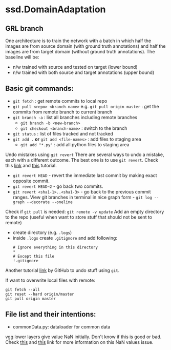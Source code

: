 # ssd.DomainAdaptation

## GRL branch

One architecture is to train the network with a batch in which half the images are from source domain (with ground truth annotations) and half the images are from target domain (without ground truth annotations). The baseline will be:
- n/w trained with source and tested on target (lower bound)
- n/w trained with both source and target annotations (upper bound)


## Basic git commands:
- ```git fetch``` : get remote commits to local repo
- ```git pull <repo> <branch-name>``` e.g. ```git pull origin master``` : get the commits from remote branch to current branch
- ```git branch -a``` : list all branches including remote branches
  - ```git branch -b <new-branch>```
  - ```git checkout <branch-name>``` : switch to the branch
- ```git status``` : list of files tracked and not tracked
- ```git add .``` **or** ```git add <file-names>``` : add files to staging area
  - ```git add "*.py"``` : add all python files to staging area

Undo mistakes using ```git revert```
There are several ways to undo a mistake, each with a different outcome. The best one is to use ```git revert```.
Check this [link](https://stackoverflow.com/questions/4114095/how-to-revert-git-repository-to-a-previous-commit) and [this](https://www.atlassian.com/git/tutorials/undoing-changes) tutorial.
- ```git revert HEAD``` - revert the immediate last commit by making exact opposite commit.
- ```git revert HEAD~2``` - go back two commits.
- ```git revert <sha1-1>..<sha1-3>``` - go back to the previous commit ranges.
View git branches in terminal in nice graph form - ```git log --graph --decorate --oneline```


Check if ```git pull``` is needed: ```git remote -v update```
Add an empty directory to the repo (useful when want to store stuff that should not be sent to remote)
- create directory (e.g. ```.logs```)
- inside ```.logs``` create ```.gitignore``` and add following:
    ```Shell
    # Ignore everything in this directory
    *
    # Except this file
    !.gitignore
    ```

Another tutorial [link](https://github.com/blog/2019-how-to-undo-almost-anything-with-git) by GitHub to undo stuff using ```git```.

If want to overwrite local files with remote:
```Shell
git fetch --all
git reset --hard origin/master
git pull origin master
```


## File list and their intentions:
- commonData.py: dataloader for common data


vgg lower layers give value NaN initially. Don't know if this is good or bad. Check [this](https://github.com/tensorflow/tensorflow/issues/3199) and [this](https://stackoverflow.com/questions/33712178/tensorflow-nan-bug?newreg=c7e31a867765444280ba3ca50b657a07) link for more information on this NaN values issue.